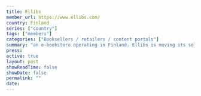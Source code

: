 ```yaml
---
title: Ellibs
member_url: https://www.ellibs.com/
country: Finland
series: ["country"] 
tags: ["members"]
categories: ["Booksellers / retailers / content portals"]
summary: "an e-bookstore operating in Finland. Ellibs is moving its solution to LCP."
press:
active: true
layout: post
showReadTime: false
showDate: false
permalink: ""
date: 
---
```

